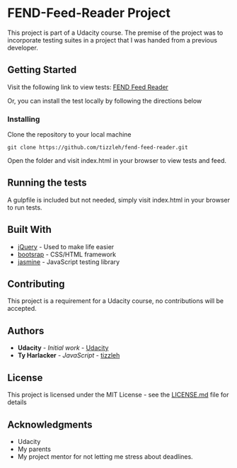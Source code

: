 # FEND-Feed-Reader Project

This project is part of a Udacity course. The premise of the project was to incorporate testing suites in a project that I was handed from a previous developer.

## Getting Started
Visit the following link to view tests: [FEND Feed Reader](https://tizzleh.github.io/fend-feed-reader/)

Or, you can install the test locally by following the directions below

### Installing

Clone the repository to your local machine

```
git clone https://github.com/tizzleh/fend-feed-reader.git
```
Open the folder and visit index.html in your browser to view tests and feed.


## Running the tests
A gulpfile is included but not needed, simply visit index.html in your browser to run tests.


## Built With
* [jQuery](https://github.com/jquery/jquery) - Used to make life easier
* [bootsrap](https://github.com/twbs/bootstrap) - CSS/HTML framework
* [jasmine](https://github.com/jasmine/jasmine) - JavaScript testing library

## Contributing

This project is a requirement for a Udacity course, no contributions will be accepted.

## Authors

* **Udacity** - *Initial work* - [Udacity](https://github.com/udacity)
* **Ty Harlacker** - *JavaScript* - [tizzleh](https://github.com/tizzleh)

## License

This project is licensed under the MIT License - see the [LICENSE.md](LICENSE.md) file for details

## Acknowledgments

* Udacity
* My parents
* My project mentor for not letting me stress about deadlines.
